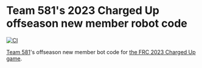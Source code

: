 # Team 581's 2023 Charged Up offseason new member robot code

[![CI](https://github.com/team581/offseason-2023-new-member-bot/actions/workflows/ci.yml/badge.svg)](https://github.com/team581/offseason-2023-new-member-bot/actions/workflows/ci.yml)

[Team 581](https://github.com/team581)'s offseason new member bot code for [the FRC 2023 Charged Up game](https://youtu.be/0zpflsYc4PA).
